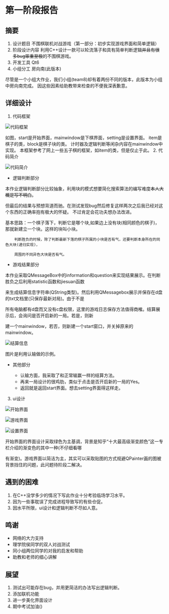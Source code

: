 # 第一阶段报告

## 摘要

1. 设计题目
不围棋联机对战游戏（第一部分：初步实现游戏界面和简单逻辑）
2. 阶段设计内容
利用C++设计一款可以轮流落子和具有简单判断逻辑~~并且有很多bug笨重至极~~的不围棋游戏。
3. 开发工具
Qt6
4. 小组分工
房向南(此版本)

尽管是一个小组大作业，我们小组(team8)却有着两份不同的版本，此版本为小组中房向南完成。
因这些因素给助教带来检查的不便我深表歉意。

## 详细设计

1. 代码框架

![代码框架](file:///C:/Users/pc/Desktop/d3d6ed635d20ac64c51cd29ca2ae10c.png)

如图，start是开始界面，mainwindow是下棋界面，setting是设置界面。
item是棋子的类，block是棋子块的类。
计时器及逻辑判断等闲杂内容在mainwindow中实现。
本框架参考了网上一些五子棋的框架，如item的类，但是仅止于此。
2. 代码简介

![代码简介](file:///C:/Users/pc/Desktop/c13c1ac4d97f664e74fca09fea5fe44.png)

+ 逻辑判断部分

本作业逻辑判断部分比较抽象，利用块的模式想要简化搜索算法的编写难度~~本人大概是写不明白~~。

但最后的结果与预想背道而驰。在测试发现bug然后修复这样两次之后我已经对这个东西的正确率抱有极大的怀疑。
不过肯定会花功夫想办法改进。

基本思路：一个棋子落下，判断它是哪个块,如果边上没有块(相同颜色的棋子)，那就新建立一个块。这样的块叫小块。

        判断胜负的时候，除了判断最新下落的棋子所属的小块是否有气，还要判断本身所在的同色大块(递归实现)，

        周围的不同异色大块是否有气。

+ 游戏结果部分

 本作业采取QMessageBox中的information和question来实现结果展示。在判断胜负之后利用statistic函数和jiesuan函数

 来生成结算信息字符串(QString类型)。然后利用QMessagebox展示并保存在d盘的txt文档里(只保存最新对局)。由于不是

 所有电脑都有d盘而又没有c盘权限，这里的游戏日志保存方法值得商榷。结算展示后，会询问是否开启新的一局。若是，则新

 建一个mainwindow，若否，则新建一个start窗口，并关掉原来的mainwindow。

![结算信息](file:///C:/Users/pc/Desktop/17721d695430e2f88c9e88f81cf26c5.png)

 图片是利用认输做的示例。

+ 其他部分

  + 认输方面，我采取了和正常输赢一样的结算方法。
  + 再来一局设计的很鸡肋，类似于点击是否开启新的一局的Yes。
  + 返回就是返回start界面。想去setting界面得这样走。

3. ui设计

![开始界面](file:///C:/Users/pc/Desktop/1bb643fce21992bafd59c030d63f765.png)

![游戏界面](file:///C:/Users/pc/Desktop/e878c7b61cd4f91920d634d9ff6ed35.png)

![设置界面](file:///C:/Users/pc/Desktop/dfa481a58ba3335e3129f6c06518d37.png)

  开始界面的界面设计采取绿色为主基调，背景是知乎“十大最高级渐变颜色”这一专栏介绍的渐变色的其中一种(不仔细看哪
  
  有渐变)。游戏界面以简洁为主，其实可以采取贴图的方式规避QPainter画的图被背景挡住的问题，此问题待阶段二解决。

## 遇到的困难

1. 在C++没学多少的情况下写此作业十分考验临场学习水平。
2. 因为一些事耽误了完成进程导致写的有些仓促。
3. 因水平所限，ui设计和逻辑判断不尽如人意。

## 鸣谢

+ 网络的大力支持
+ 理学院侯同学的双人对战测试
+ 同小组两位同学的对我的启发和帮助
+ 助教和老师的细心讲解

## 展望

1. 测试出可能存在bug，并用更简洁的办法写出逻辑判断。
2. 添加联机功能
3. 进一步美化界面设计
4. 期中考试加油()
